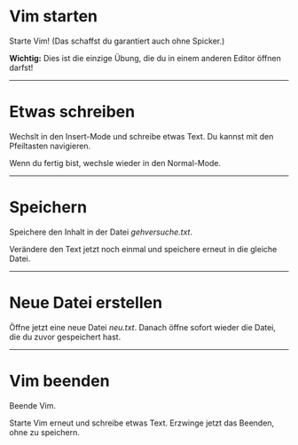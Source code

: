 # Vim starten

Starte Vim! (Das schaffst du garantiert auch ohne Spicker.)

**Wichtig:** Dies ist die einzige Übung, die du in einem anderen Editor öffnen
darfst!

-------------------------------------------------------------------------------
# Etwas schreiben

Wechslt in den Insert-Mode und schreibe etwas Text.  Du kannst mit den
Pfeiltasten navigieren.

Wenn du fertig bist, wechsle wieder in den Normal-Mode. 

-------------------------------------------------------------------------------
# Speichern

Speichere den Inhalt in der Datei _gehversuche.txt_. 

Verändere den Text jetzt noch einmal und speichere erneut in die gleiche Datei.


-------------------------------------------------------------------------------
# Neue Datei erstellen

Öffne jetzt eine neue Datei _neu.txt_.  Danach öffne sofort
wieder die Datei, die du zuvor gespeichert hast. 

-------------------------------------------------------------------------------
# Vim beenden

Beende Vim. 

Starte Vim erneut und schreibe etwas Text. Erzwinge jetzt das Beenden, ohne zu
speichern. 
